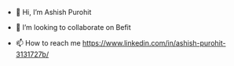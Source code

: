 - 👋 Hi, I’m Ashish Purohit

- 💞️ I’m looking to collaborate on Befit
- 📫 How to reach me https://www.linkedin.com/in/ashish-purohit-3131727b/

<!---
ashish-source/ashish-source is a ✨ special ✨ repository because its `README.md` (this file) appears on your GitHub profile.
You can click the Preview link to take a look at your changes.
--->
